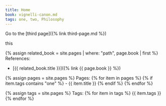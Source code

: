 ```yaml
---
title: Home
book: vignelli-canon.md
tags: one, two, Philosophy
---
```


Go to the [third page]({% link third-page.md %})

this

{% assign related_book = site.pages | where: "path", page.book | first %}
References:
- [{{ related_book.title }}]({% link {{ page.book }} %})

{% assign pages = site.pages %}
Pages:
{% for item in pages %}
    {% if item.tags contains "one" %}
    - {{ item.title }}
    {% endif %}
{% endfor %}

{% assign tags = site.pages %}
Tags: 
{% for item in tags %}
    {{ item.tags }}
{% endfor %}